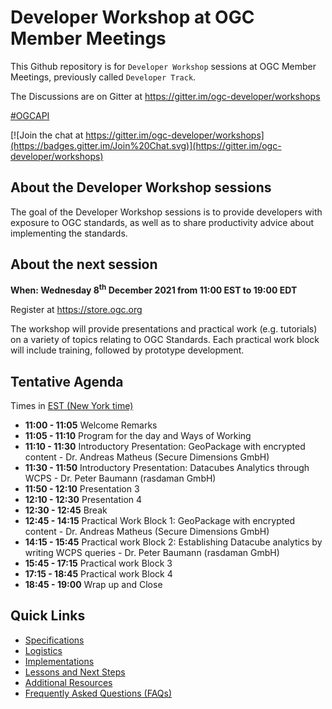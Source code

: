 # Developer Workshop at OGC Member Meetings


This Github repository is for `Developer Workshop` sessions at OGC Member Meetings, previously called `Developer Track`.

The Discussions are on Gitter at https://gitter.im/ogc-developer/workshops

[#OGCAPI](https://twitter.com/hashtag/OGCAPI)

[![Join the chat at https://gitter.im/ogc-developer/workshops](https://badges.gitter.im/Join%20Chat.svg)](https://gitter.im/ogc-developer/workshops)



About the Developer Workshop sessions
----------------

The goal of the Developer Workshop sessions is to provide developers with exposure to OGC standards, as well as to share productivity advice about implementing the standards.

About the next session
----------------

**When: Wednesday 8<sup>th</sup> December 2021 from 11:00 EST to 19:00 EDT**

Register at https://store.ogc.org

The workshop will provide presentations and practical work (e.g. tutorials) on a variety of topics relating to OGC Standards. Each practical work block will include training, followed by prototype development.


Tentative Agenda
----------------

Times in [EST (New York time)](https://www.timeanddate.com/worldclock/usa/new-york)


* **11:00 - 11:05** Welcome Remarks
* **11:05 - 11:10** Program for the day and Ways of Working 
* **11:10 - 11:30** Introductory Presentation: GeoPackage with encrypted content - Dr. Andreas Matheus (Secure Dimensions GmbH)
* **11:30 - 11:50** Introductory Presentation: Datacubes Analytics through WCPS - Dr. Peter Baumann (rasdaman GmbH)
* **11:50 - 12:10** Presentation 3
* **12:10 - 12:30** Presentation 4
* **12:30 - 12:45** Break
* **12:45 - 14:15** Practical Work Block 1: GeoPackage with encrypted content - Dr. Andreas Matheus (Secure Dimensions GmbH)
* **14:15 - 15:45** Practical work Block 2: Establishing Datacube analytics by writing WCPS queries - Dr. Peter Baumann (rasdaman GmbH)
* **15:45 - 17:15** Practical work Block 3
* **17:15 - 18:45** Practical work Block 4
* **18:45 - 19:00** Wrap up and Close

Quick Links
------

* [Specifications](./specs.adoc)
* [Logistics](./logistics.adoc)
* [Implementations](./implementations.adoc)
* [Lessons and Next Steps](./lessonsAndNextSteps.adoc)
* [Additional Resources](./additionalResources.adoc)
* [Frequently Asked Questions (FAQs)](./FAQ.adoc)
